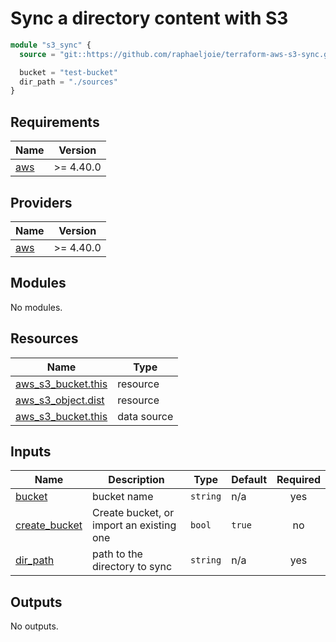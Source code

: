 # Sync a directory content with S3

```tf
module "s3_sync" {
  source = "git::https://github.com/raphaeljoie/terraform-aws-s3-sync.git?ref=v0.1.3"

  bucket = "test-bucket"
  dir_path = "./sources"
}
```

<!-- BEGIN_TF_DOCS -->
## Requirements

| Name | Version |
|------|---------|
| <a name="requirement_aws"></a> [aws](#requirement\_aws) | >= 4.40.0 |

## Providers

| Name | Version |
|------|---------|
| <a name="provider_aws"></a> [aws](#provider\_aws) | >= 4.40.0 |

## Modules

No modules.

## Resources

| Name | Type |
|------|------|
| [aws_s3_bucket.this](https://registry.terraform.io/providers/hashicorp/aws/latest/docs/resources/s3_bucket) | resource |
| [aws_s3_object.dist](https://registry.terraform.io/providers/hashicorp/aws/latest/docs/resources/s3_object) | resource |
| [aws_s3_bucket.this](https://registry.terraform.io/providers/hashicorp/aws/latest/docs/data-sources/s3_bucket) | data source |

## Inputs

| Name | Description | Type | Default | Required |
|------|-------------|------|---------|:--------:|
| <a name="input_bucket"></a> [bucket](#input\_bucket) | bucket name | `string` | n/a | yes |
| <a name="input_create_bucket"></a> [create\_bucket](#input\_create\_bucket) | Create bucket, or import an existing one | `bool` | `true` | no |
| <a name="input_dir_path"></a> [dir\_path](#input\_dir\_path) | path to the directory to sync | `string` | n/a | yes |

## Outputs

No outputs.
<!-- END_TF_DOCS -->
